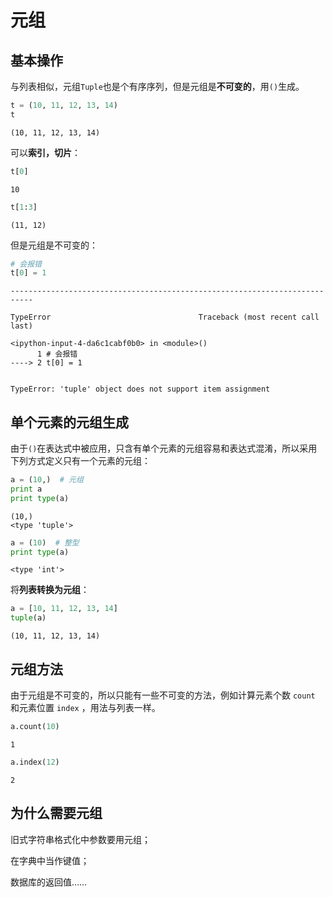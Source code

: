 # 元组

## 基本操作

与列表相似，元组`Tuple`也是个有序序列，但是元组是**不可变的**，用`()`生成。


```python
t = (10, 11, 12, 13, 14)
t
```


    (10, 11, 12, 13, 14)



可以**索引，切片**：


```python
t[0]
```


    10


```python
t[1:3]
```


    (11, 12)



但是元组是不可变的：


```python
# 会报错
t[0] = 1
```


    ---------------------------------------------------------------------------
    
    TypeError                                 Traceback (most recent call last)
    
    <ipython-input-4-da6c1cabf0b0> in <module>()
          1 # 会报错
    ----> 2 t[0] = 1


    TypeError: 'tuple' object does not support item assignment



## 单个元素的元组生成

由于`()`在表达式中被应用，只含有单个元素的元组容易和表达式混淆，所以采用下列方式定义只有一个元素的元组：


```python
a = (10,)  # 元组
print a
print type(a)
```

    (10,)
    <type 'tuple'>

```python
a = (10)  # 整型
print type(a)
```

    <type 'int'>



将**列表转换为元组**：


```python
a = [10, 11, 12, 13, 14]
tuple(a)
```


    (10, 11, 12, 13, 14)



## 元组方法

由于元组是不可变的，所以只能有一些不可变的方法，例如计算元素个数 `count` 和元素位置 `index` ，用法与列表一样。


```python
a.count(10)
```


    1


```python
a.index(12)
```


    2



## 为什么需要元组

旧式字符串格式化中参数要用元组；

在字典中当作键值；

数据库的返回值……





